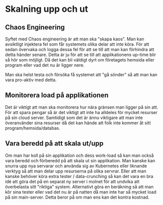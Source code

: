 # Skalning upp och ut


## Chaos Engineering

Syftet med Chaos engineering är att man ska "skapa kaos". Man kan avsiktligt injektera fel som får systemets olika
delar att inte köra. För att sedan övervaka och logga dessa fel för att se till att man kan förhindra att detta
händer senare. Detta är ju för att se till att applikationens up-time blir så hör som möjligt. Då det kan bli väldigt
dyrt om företagets hemsida eller program eller vad det nu är ligger nere.

Man ska helst testa och försöka få systemet att "gå sönder" så att man kan vara pro-aktiv med detta. 

## Monitorera load på applikationen

Det är viktigt att man ska monitorera hur nära gränsen man ligger på sin att. För att spara pengar så är det viktigt
att inte ha alldeles för mycket resurser på sin cloud server. Samtidigt som det är ännu viktigare att man inte
överanvänder sina resurser då det kan hände att folk inte kommer åt sitt program/hemsida/databas.

## Vara beredd på att skala ut/upp

Om man har koll på sin applikation och dess work-load så kan man också vara beredd och förberedd på att skala ut
sin applikation. Man kanske kan snurra upp nya servarar och använda sig av Kubernetes eller liknande verktyg så
att man delar upp resurserna på olika servrar. Eller att man kanske behöver köra extra tester / data-crunching
så kan det vara en bra idé att göra det på en separat ny server i molnet för att undvika att överbelasta sitt 
"riktiga" system. Alternativt göra en beräkning så att man kör sina tester eller vad det nu är på natten då man
inte har så mycket load på sin main-server. Detta beror på om man ens kan det kontra kostnad.

